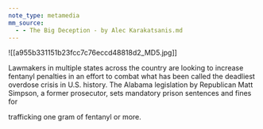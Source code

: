 ```yaml
---
note_type: metamedia
mm_source:
  - - The Big Deception - by Alec Karakatsanis.md
---
```


![[a955b331151b23fcc7c76eccd48818d2_MD5.jpg]]

Lawmakers in multiple states across the country are looking to increase
fentanyl penalties in an effort to combat what has been called the deadliest
overdose crisis in U.S. history. The Alabama legislation by Republican Matt
Simpson, a former prosecutor, sets mandatory prison sentences and fines for

trafficking one gram of fentanyl or more.

